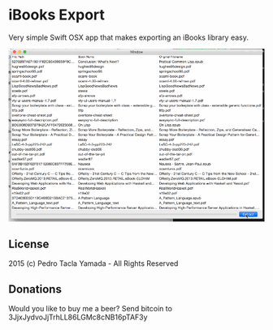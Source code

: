 iBooks Export
=============
Very simple Swift OSX app that makes exporting an iBooks library easy.

![demo](/demo.gif)

## License
2015 (c) Pedro Tacla Yamada - All Rights Reserved

## Donations
Would you like to buy me a beer? Send bitcoin to 3JjxJydvoJjTrhLL86LGMc8cNB16pTAF3y
